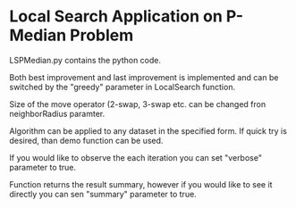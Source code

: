 # Local Search Application on P-Median Problem
LSPMedian.py contains the python code. 

Both best improvement and last improvement is implemented and can be switched by the "greedy" parameter in LocalSearch function.

Size of the move operator (2-swap, 3-swap etc. can be changed fron neighborRadius paramter.

Algorithm can be applied to any dataset in the specified form. If quick try is desired, than demo function can be used. 

If you would like to observe the each iteration you can set "verbose" parameter to true.

Function returns the result summary, however if you would like to see it directly you can sen "summary" parameter to true.
